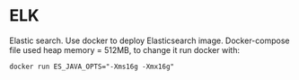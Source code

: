 # ELK

Elastic search. Use docker to deploy Elasticsearch image.
Docker-compose file used heap memory = 512MB, to change it run docker with:

`docker run ES_JAVA_OPTS="-Xms16g -Xmx16g"`
